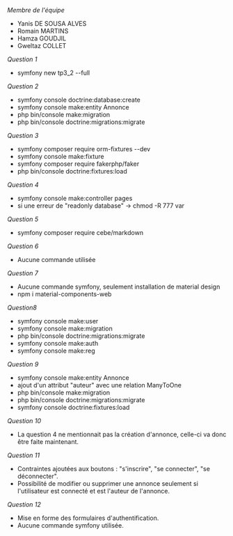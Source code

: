 *Membre de l'équipe*
* Yanis DE SOUSA ALVES
* Romain MARTINS
* Hamza GOUDJIL
* Gweltaz COLLET

*Question 1*
* symfony new tp3_2 --full

*Question 2*
* symfony console doctrine:database:create
* symfony console make:entity Annonce
* php bin/console make:migration
* php bin/console doctrine:migrations:migrate

*Question 3*
* symfony composer require orm-fixtures --dev
* symfony console make:fixture
* symfony composer require fakerphp/faker
* php bin/console doctrine:fixtures:load

*Question 4*
* symfony console make:controller pages
* si une erreur de "readonly database" -> chmod -R 777 var

*Question 5*
* symfony composer require cebe/markdown

*Question 6*
* Aucune commande utilisée

*Question 7*
* Aucune commande symfony, seulement installation de material design
* npm i material-components-web

*Question8*
* symfony console make:user
* symfony console make:migration
* php bin/console doctrine:migrations:migrate
* symfony console make:auth
* symfony console make:reg

*Question 9*
* symfony console make:entity Annonce
* ajout d'un attribut "auteur" avec une relation ManyToOne
* php bin/console make:migration
* php bin/console doctrine:migrations:migrate
* symfony console doctrine:fixtures:load

*Question 10*
* La question 4 ne mentionnait pas la création d'annonce, celle-ci va donc être faite maintenant.

*Question 11*
* Contraintes ajoutées aux boutons : "s'inscrire", "se connecter", "se déconnecter".
* Possibilité de modifier ou supprimer une annonce seulement si l'utilisateur est connecté et est l'auteur de l'annonce.

*Question 12*
* Mise en forme des formulaires d'authentification.
* Aucune commande symfony utilisée.